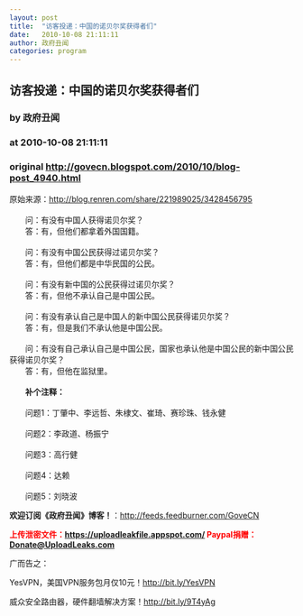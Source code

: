 ```yaml
---
layout: post
title:  "访客投递：中国的诺贝尔奖获得者们"
date:   2010-10-08 21:11:11
author: 政府丑闻
categories: program
---
```


## 访客投递：中国的诺贝尔奖获得者们
### by 政府丑闻
### at 2010-10-08 21:11:11
### original <http://govecn.blogspot.com/2010/10/blog-post_4940.html>

<div>原始来源：<a href="http://blog.renren.com/share/221989025/3428456795">http://blog.renren.com/share/221989025/3428456795</a><br><br>　　问：有没有中国人获得诺贝尔奖？<br>　　答：有，但他们都拿着外国国籍。<br><br>　　问：有没有中国公民获得过诺贝尔奖？<br>　　答：有，但他们都是中华民国的公民。<br><br>　　问：有没有新中国的公民获得过诺贝尔奖？<br>　　答：有，但他不承认自己是中国公民。<br><br>　　问：有没有承认自己是中国人的新中国公民获得诺贝尔奖？<br>　　答：有，但是我们不承认他是中国公民。<br><br>　　问：有没有自己承认自己是中国公民，国家也承认他是中国公民的新中国公民获得诺贝尔奖？<br>　　答：有，但他在监狱里。<br><br><b>　　补个注释：</b><br><br>　　问题1：丁肇中、李远哲、朱棣文、崔琦、赛珍珠、钱永健<br><br>　　问题2：李政道、杨振宁<br><br>　　问题3：高行健<br><br>　　问题4：达赖<br><br>　　问题5：刘晓波<br></div><div><p></p>
<b>欢迎订阅《政府丑闻》博客！</b>：<a href="http://bit.ly/Govecn">http://feeds.feedburner.com/GoveCN</a>  
<p></p>
<b><font color="red">上传泄密文件：<a href="http://bit.ly/UploadLeaks">https://uploadleakfile.appspot.com/</a>  Paypal捐赠：<a href="mailto:Donate@UploadLeaks.com">Donate@UploadLeaks.com</a></font></b>
<p></p>
广而告之：
<p></p>
YesVPN，美国VPN服务包月仅10元！<a href="http://bit.ly/YesVPN">http://bit.ly/YesVPN</a>
<p></p>
威众安全路由器，硬件翻墙解决方案！<a href="http://bit.ly/9T4yAg">http://bit.ly/9T4yAg</a><img width="1" height="1" src="https://blogger.googleusercontent.com/tracker/5836956241912134551-6346068877462520499?l=govecn.blogspot.com" alt=""></div><img src="http://feeds.feedburner.com/~r/GoveCN/~4/lGRJLKjCjVg" height="1" width="1">